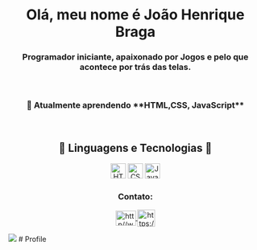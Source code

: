 
<h1 align="center" >Olá, meu nome é João Henrique Braga</h1>
<h3 align="center">Programador iniciante, apaixonado por Jogos e pelo que acontece por trás das telas.</h3>

<br>

<h3 align="center"> 🌱 Atualmente aprendendo **HTML,CSS, JavaScript** </h3> <br>

<h2 align="center">🤖 Linguagens e Tecnologias 🤖 </h2>

<p align="center">
  <img 
      alt="HTML"
      title="HTML" 
      width="30px" 
      src="https://cdn.jsdelivr.net/gh/devicons/devicon@latest/icons/html5/html5-original.svg" 
  />
  <img 
      alt="CSS" 
      title="CSS"
      width="30px"  
      src="https://cdn.jsdelivr.net/gh/devicons/devicon@latest/icons/css3/css3-original.svg" 
  />
  <img 
      alt="JavaScript" 
      title="JavaScript"
      width="30px" 
      src="https://cdn.jsdelivr.net/gh/devicons/devicon@latest/icons/javascript/javascript-original.svg" 
  />
</p>

<h3 align="center">Contato:</h3>
<p align="center">
<a href="https://www.instagram.com/jarvao/" target="blank"><img align="center" src="https://raw.githubusercontent.com/rahuldkjain/github-profile-readme-generator/master/src/images/icons/Social/instagram.svg" alt="http//www.instagram.com/jarvao/" height="30" width="40" />
<a href="https://www.linkedin.com/in/joão-henrique-schueler-braga-298973142/" target="blank"><img align="center" src="https://as2.ftcdn.net/v2/jpg/05/48/51/53/1000_F_548515332_izhrnn846zEYhqLJZxQK5kxuZDdUVAov.webp" alt="https://www.linkedin.com/in/joão-henrique-schueler-braga-298973142/" height="34" width="35" />
</a>
</p>
<img src="https://repository-images.githubusercontent.com/588181932/e36ec678-7984-4cdd-8e4c-a3932772ff8e">
# Profile
